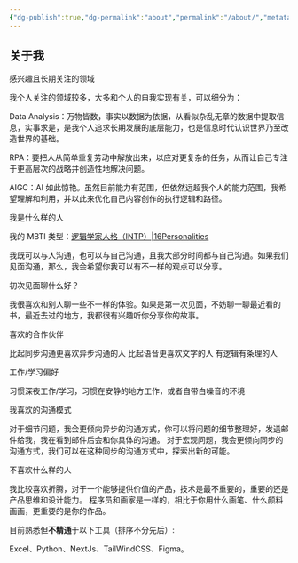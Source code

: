```yaml
---
{"dg-publish":true,"dg-permalink":"about","permalink":"/about/","metatags":{"description":"这里是 🏡Davon的数字花园，是个人不断发展的想法的集合，作为半成品的思考，在可探索的空间中，随时间推移不断播种、修剪、塑造","og:site_name":"DavonOs","og:title":"关于","og:type":"article","og:url":"https://zuji.eu.org/about","og:image":null,"og:image:width":"400","og:image:alt":"articlecover","og:locale":"zh_cn"},"created":"2024-09-30T11:24:36.843+08:00","updated":"2025-04-06T19:38:28.525+08:00"}
---
```


## 关于我

感兴趣且长期关注的领域

我个人关注的领域较多，大多和个人的自我实现有关，可以细分为：

Data Analysis：万物皆数，事实以数据为依据，从看似杂乱无章的数据中提取信息，实事求是，是我个人追求长期发展的底层能力，也是信息时代认识世界乃至改造世界的基础。

RPA：要把人从简单重复劳动中解放出来，以应对更复杂的任务，从而让自己专注于更高层次的战略并创造性地解决问题。

AIGC：AI 如此惊艳。虽然目前能力有范围，但依然远超我个人的能力范围，我希望理解和利用，并以此来优化自己内容创作的执行逻辑和路径。

我是什么样的人

我的 MBTI 类型：[逻辑学家人格（INTP）|16Personalities](https://www.16personalities.com/ch/intp-%E4%BA%BA%E6%A0%BC)

我既可以与人沟通，也可以与自己沟通，且我大部分时间都与自己沟通。如果我们见面沟通，那么，我会希望你我可以有不一样的观点可以分享。

初次见面聊什么好？

我很喜欢和别人聊一些不一样的体验。如果是第一次见面，不妨聊一聊最近看的书，最近去过的地方，我都很有兴趣听你分享你的故事。

喜欢的合作伙伴

比起同步沟通更喜欢异步沟通的人 比起语音更喜欢文字的人 有逻辑有条理的人

工作/学习偏好

习惯深夜工作/学习，习惯在安静的地方工作，或者自带白噪音的环境

我喜欢的沟通模式

对于细节问题，我会更倾向异步的沟通方式，你可以将问题的细节整理好，发送邮件给我，我在看到邮件后会和你具体的沟通。 对于宏观问题，我会更倾向同步的沟通方式，我们可以在这种同步的沟通方式中，探索出新的可能。

不喜欢什么样的人

我比较喜欢折腾，对于一个能够提供价值的产品，技术是最不重要的，重要的还是产品思维和设计能力。 程序员和画家是一样的，相比于你用什么画笔、什么颜料画画，更重要的是你的作品。

目前熟悉但**不精通**于以下工具（排序不分先后）:

Excel、Python、NextJs、TailWindCSS、Figma。